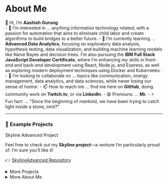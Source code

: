 # About Me

<summary>👋 Hi, I’m <strong>Aashish Gurung</strong></summary>
- 👀 I’m interested in ... anything information technology related, with a passion for automation that aims to eliminate child labor and create algorithms to build bridges to a better future.
- 🌱 I’m currently learning ... <strong>Advanced Data Analytics</strong>, focusing on exploratory data analysis, hypothesis testing, data visualization, and building machine learning models like Naive Bayes and decision trees.  
  I'm also pursuing the <strong>IBM Full Stack JavaScript Developer Certificate</strong>, where I’m enhancing my skills in front-end and back-end development using React, Node.js, and Express, as well as exploring modern deployment techniques using Docker and Kubernetes.
- 💞️ I’m looking to collaborate on ... topics like communication, energy management, data analytics, and data sciences, while never losing our sense of humor.
- 📫 How to reach me ... find me here on <strong>GitHub</strong>, doing community work on <strong>Twitch.tv</strong>, or via <strong>LinkedIn</strong>.
- 😄 Pronouns: ... <strong>Mr.</strong>
- ⚡ Fun fact: ... "Since the beginning of mankind, we have been trying to catch light inside a stone, innit?"

---

### 🌟 **Example Projects**

<summary>Skyline Advanced Project</summary>

Feel free to check out my <strong>Skyline project</strong>—a venture I’m particularly proud of. I’m sure you’ll like it!

👉 [SkylineAdvanced Repository](https://github.com/watashiaashishgurung/SkylineAdvanced.git)

<details>
<summary>More Projects</summary>  

<details>
<summary>Software Development & Web Apps</summary>  
<details>
<summary>IBM JS Fullstack Developer Course</summary>  
    
  **• Full-Stack GiftApp (Capstone Project - IBM Full-Stack Dev)**  
  👉 [IBM Full-Stack Capstone Project Repository](https://github.com/watashiaashishgurung/IBM-fullstack-capstone-project)

  **• Shopping Cart Web App (React, Redux, Node.js, MongoDB)**  
  **• Weather Data Fetching Web App (REST APIs, React, OpenWeather API)**  
  **• Portfolio Website (Vercel Deployment, Fetch API, React, JavaScript)**  
  **• Travel Recommendation Web App (React, Firebase, API Integration)**  
  **• E-Commerce Platform MVP (React, Redux, Express, MongoDB, Docker)**  
</details>
</details>

<details>
<summary>Personal Projects</summary>      
 
  **• SkylineAdvanced Project**
</details>

<details>
<summary>Data Science Projects</summary>      
<details>
<summary>Google Advanced Data Analytics</summary>      
<details>
<summary>Waazaa</summary>
  • Waazaa
</details>
<details>
<summary>NYC TLC</summary>
  • NYC TLC
</details>
<details>
<summary>TikTok</summary>
  • TikTok
</details>
<details>
<summary>Salifort Motors</summary>

👉[Salifort Motors](https://github.com/watashiaashishgurung/Salifort-motors-capstone-project)

</details>
<details>
<summary>Skyline Advanced</summary>
  • Skyline Advanced
</details>
<details>
<summary>and more</summary>
  • ...
</details>
</details>
</details>

<details>
<summary>Data Analytics Projects</summary>      
<details>
<summary>Google Data Analytics</summary>      
  • Cyclistic
</details>
</details>

<details>
<summary>IT Support Professional</summary>  
<details>
<summary>Google IT Support Professional</summary>  
  • Volunteer work deNomade
</details>
</details>

<details>
<summary>Cybersecurity</summary>  
<details>
<summary>The Master Channel</summary>  
  • Cybersecurity Fundamentals Crash Course 2023
</details>
<details>
<summary>TryHackMe</summary>  
  • Cybersecurity Precourse 2025
  • Cyber 101 2025
</details>
</details>

<details>
<summary>Hobby Projects</summary>  
<details>
<summary>Book Bansenjuku - Aftercolony 2025 161</summary>  
  • [AWS kindle Store Bansenjuku - Aftercolony2025262](https://www.amazon.com/dp/B0DYVQ5D27?ref_=pe_93986420_775043100)

</details>
</details>
</details>

<details>
<summary>More About Me</summary>

# About Me

## 👋 Hi, I’m **Aashish Gurung!**
Passionate about **automation, data science, and full-stack development**, I thrive on **building innovative tech solutions** that make a difference. My journey spans **software development, data analytics, and IT support**, with expertise in **React, Node.js, Docker, and AI-driven analytics**. I believe in **solving real-world challenges with technology—while keeping a sense of humor!** 🚀

---

## 🌱 **Currently Learning**
- **Advanced Data Analytics**: Exploratory data analysis, hypothesis testing, data visualization, and machine learning models like Naive Bayes & decision trees.
- **IBM Full-Stack JavaScript Developer Certificate**: Enhancing skills in **front-end & back-end development** with **React, Node.js, Express**, and exploring **modern deployment techniques** with **Docker & Kubernetes**.

---

## 🚀 **Example Projects**
### **Skyline Advanced Project**
One of my proudest ventures! This project focuses on **automation and economic empowerment** through technology.
👉 [SkylineAdvanced Repository](https://github.com/watashiaashishgurung/SkylineAdvanced.git)

### **Software Development & Web Apps**
- **Full-Stack GiftApp** (IBM Capstone Project)
- **Shopping Cart Web App** (React, Redux, Node.js, MongoDB)
- **Weather Data Fetching Web App** (REST APIs, React, OpenWeather API)
- **Portfolio Website** (Vercel Deployment, Fetch API, React, JavaScript)
- **Travel Recommendation Web App** (React, Firebase, API Integration)
- **E-Commerce Platform MVP** (React, Redux, Express, MongoDB, Docker)

### **Data Science & Analytics**
- **Cyclistic Data Cleaning & Visualization** (R, SQL, Tableau)
- **Pokémon Go Metagame Prediction Model** (Python, Machine Learning)
- **Air Quality Analysis & CO2 Dataset** (Python, Tableau, SQL)
- **Customer Churn Prediction** (Decision Trees, XGBoost)
- **EDA on Cybersecurity Incidents** (Python, Pandas, Matplotlib)

---

## 📬 **How to Reach Me**
- **GitHub:** [watashiaashishgurung](https://github.com/watashiaashishgurung)
- **LinkedIn:** [Aashish Gurung](https://www.linkedin.com/in/aashish-gurung-70140829a/)
- **Twitch:** [Your Twitch Channel](#)
- **Email:** [Your Email](#)

---

## 💻 **Technical Skills**
```mermaid
graph TD;
  A(Technical Skills) -->|Front-End| B(React, HTML, CSS, JS);
  A -->|Back-End| C(Node.js, Express, MongoDB, REST APIs);
  A -->|DevOps| D(Docker, Kubernetes, IBM Cloud, GitHub Actions);
  A -->|Data Science| E(Python, SQL, R, Tableau, Pandas, NumPy);
  A -->|Cybersecurity & IT| F(System Admin, Networking, Security Best Practices);
  A -->|Project Management| G(Agile, Scrum, Kanban, Waterfall);
  
  classDef primary fill:#ffcc00,stroke:#333,stroke-width:2px,color:navy;
  classDef secondary fill:#66ccff,stroke:#333,stroke-width:2px,color:navy;
  class A primary;
  class B,C,D,E,F,G secondary;
```

---

## **Certifications**
| Certification | Year |
|--------------|------|
| IBM Full-Stack JavaScript Developer Certificate | 2024-2025 |
| Google Advanced Data Analytics Certificate | 2024 |
| Google Data Analytics Professional Certificate | 2024 |
| Google IT Support Professional Certificate | 2023 |
| Google Project Management Certificate | 2024 |
| Syntra AB Haasrode - Basic Business Management | 2010 |

---

## **Work Experience**
### **Junior JavaScript Developer** (Freelance & Projects)
✅ Developed and deployed full-stack applications using **React, Node.js, Express, and MongoDB**.  
✅ Built a **social media app** with file upload functionality & integrated **Docker** for deployment.  
✅ Designed **data-driven applications**, including a **weather forecast app** and **shopping cart web app**.  
✅ Implemented **authentication systems** using bcrypt, JWT, and session-based authentication.  
✅ Automated deployment using **Docker, Kubernetes, and IBM Cloud**.

### **Volunteer IT Support | De Nomade (2024 - Present)**
✅ Assisted newcomers with **technical troubleshooting & digital skills training**.  
✅ Installed & debugged applications like **Itsme** while providing **cybersecurity guidance**.  
✅ Proposed **structured logging** of client interactions to **optimize workflows**.

### **Business Owner & Manager | Everest Basecamp Restaurant (2010-2014)**
✅ Managed a **€100,000/month revenue** business and led a team of **10+ employees**.  
✅ Optimized operations, implemented structured workflows, and improved efficiency.

---

## 🤝 **Why Work With Me?**
✅ **Problem-Solver:** Exceptional analytical and troubleshooting skills.  
✅ **Fast Learner:** Quickly adapts to new technologies and methodologies.  
✅ **Detail-Oriented:** Focused on delivering high-quality work.  
✅ **Team Player & Independent Thinker:** Works well in teams while also thriving independently.  
✅ **Tech Enthusiast:** Passionate about continuous learning in **development, cybersecurity, and AI ethics**.

---

## 🌎 **Languages**
- **English:** Fluent  
- **Dutch:** Fluent  
- **Nepali:** Native (Speaking)  
- **French:** Basic  
- **Japanese:** Basic (Aikido)

---

## 🎯 **Hobbies & Interests**
- 🥋 **Aikido & Martial Arts** (Discipline & Strategy)  
- 📚 **Reading & Writing** (Published poetry, storytelling)  
- 🔐 **Tech & Cybersecurity Research**  
- 🎮 **Gunpla Model Building** (3D puzzle Series)  
- 🍳 **Cooking & Culinary Arts**  
- 🎥 **Community Engagement on Twitch, Discord, and YouTube**  

---

</details>
